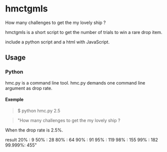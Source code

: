 # hmctgmls
How many challenges to get the my lovely ship ?

hmctgmls is a short script to get the number of trials to win a rare drop item.

include a python script and a html with JavaScript.

## Usage

### Python

hmc.py is a command line tool. hmc.py demands one command line argument as drop rate.

#### Exemple

> $ python hmc.py 2.5

> "How many challenges to get the my lovely ship ?

When the drop rate is 2.5%.

result
20%    :    9
50%    :   28
80%    :   64
90%    :   91
95%    :  119
98%    :  155
99%    :  182
99.999%:  455"